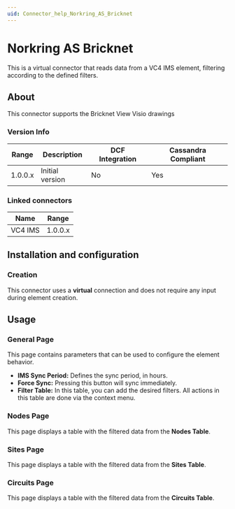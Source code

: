 ```yaml
---
uid: Connector_help_Norkring_AS_Bricknet
---
```


# Norkring AS Bricknet

This is a virtual connector that reads data from a VC4 IMS element, filtering according to the defined filters.

## About

This connector supports the Bricknet View Visio drawings

### Version Info

| **Range** | **Description** | **DCF Integration** | **Cassandra Compliant** |
|------------------|-----------------|---------------------|-------------------------|
| 1.0.0.x          | Initial version | No                  | Yes                     |

### Linked connectors

| **Name** | **Range** |
|-----------------|-----------|
| VC4 IMS         | 1.0.0.x   |

## Installation and configuration

### Creation

This connector uses a **virtual** connection and does not require any input during element creation.

## Usage

### General Page

This page contains parameters that can be used to configure the element behavior.

- **IMS Sync Period:** Defines the sync period, in hours.
- **Force Sync:** Pressing this button will sync immediately.
- **Filter Table:** In this table, you can add the desired filters. All actions in this table are done via the context menu.

### Nodes Page

This page displays a table with the filtered data from the **Nodes Table**.

### Sites Page

This page displays a table with the filtered data from the **Sites Table**.

### Circuits Page

This page displays a table with the filtered data from the **Circuits Table**.
